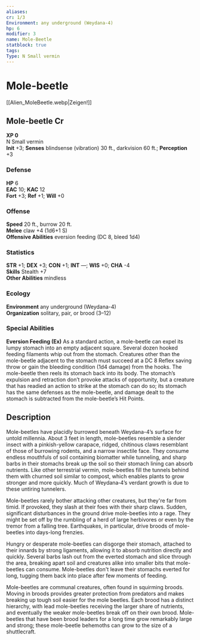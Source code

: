 ```yaml
---
aliases: 
cr: 1/3
Environment: any underground (Weydana-4)  
hp: 6
modifier: 3
name: Mole-Beetle
statblock: true
tags: 
Type: N Small vermin  
---
```


# Mole-beetle

[[Alien_MoleBeetle.webp|Zeigen!]]

## Mole-beetle Cr

**XP 0**  
N Small vermin  
**Init** +3; **Senses** blindsense (vibration) 30 ft., darkvision 60 ft.; **Perception** +3  

### Defense

**HP** 6  
**EAC** 10; **KAC** 12  
**Fort** +3; **Ref** +1; **Will** +0  

### Offense

**Speed** 20 ft., burrow 20 ft.  
**Melee** claw +4 (1d6+1 S)  
**Offensive Abilities** eversion feeding (DC 8, bleed 1d4)

### Statistics

**STR** +1; **DEX** +3; **CON** +1; **INT** —; **WIS** +0; **CHA** -4  
**Skills** Stealth +7  
**Other Abilities** mindless

### Ecology

**Environment** any underground (Weydana-4)  
**Organization** solitary, pair, or brood (3–12)

### Special Abilities

**Eversion Feeding (Ex)** As a standard action, a mole-beetle can expel its lumpy stomach into an empty adjacent square. Several dozen hooked feeding filaments whip out from the stomach. Creatures other than the mole-beetle adjacent to the stomach must succeed at a DC 8 Reflex saving throw or gain the bleeding condition (1d4 damage) from the hooks. The mole-beetle then reels its stomach back into its body. The stomach’s expulsion and retraction don’t provoke attacks of opportunity, but a creature that has readied an action to strike at the stomach can do so; its stomach has the same defenses as the mole-beetle, and damage dealt to the stomach is subtracted from the mole-beetle’s Hit Points.

## Description

Mole-beetles have placidly burrowed beneath Weydana-4’s surface for untold millennia. About 3 feet in length, mole-beetles resemble a slender insect with a pinkish-yellow carapace, ridged, chitinous claws resemblant of those of burrowing rodents, and a narrow insectile face. They consume endless mouthfuls of soil containing biomatter while tunneling, and sharp barbs in their stomachs break up the soil so their stomach lining can absorb nutrients. Like other terrestrial vermin, mole-beetles fill the tunnels behind them with churned soil similar to compost, which enables plants to grow stronger and more quickly. Much of Weydana‑4’s verdant growth is due to these untiring tunnelers.  
  
Mole-beetles rarely bother attacking other creatures, but they're far from timid. If provoked, they slash at their foes with their sharp claws. Sudden, significant disturbances in the ground drive mole-beetles into a rage. They might be set off by the rumbling of a herd of large herbivores or even by the tremor from a falling tree. Earthquakes, in particular, drive broods of mole-beetles into days-long frenzies.  
  
Hungry or desperate mole-beetles can disgorge their stomach, attached to their innards by strong ligaments, allowing it to absorb nutrition directly and quickly. Several barbs lash out from the everted stomach and slice through the area, breaking apart soil and creatures alike into smaller bits that mole-beetles can consume. Mole-beetles don't leave their stomachs everted for long, tugging them back into place after few moments of feeding.  
  
Mole-beetles are communal creatures, often found in squirming broods. Moving in broods provides greater protection from predators and makes breaking up tough soil easier for the mole beetles. Each brood has a distinct hierarchy, with lead mole-beetles receiving the larger share of nutrients, and eventually the weaker mole-beetles break off on their own brood. Mole-beetles that have been brood leaders for a long time grow remarkably large and strong; these mole-beetle behemoths can grow to the size of a shuttlecraft.

